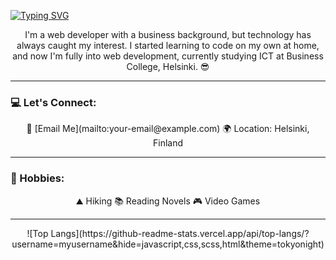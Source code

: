 
  [![Typing SVG](https://readme-typing-svg.demolab.com/?lines=Welcome,+I'm+Mahfuz+Shihab;A+Crazy+Fullstack+Webdeveloper)](https://git.io/typing-svg)


<p align="center">
 I'm a web developer with a business background, but technology has always caught my interest. I started learning to code on my own at home, and now I'm fully into web development, currently studying ICT at Business College, Helsinki. 😎
</p>

---

### 💻 Let's Connect:

<p align="center">
  📩 [Email Me](mailto:your-email@example.com)  
  🌍 Location: Helsinki, Finland
</p>

---

### 🤘 Hobbies:

<p align="center">
  ⛰️ Hiking  
  📚 Reading Novels  
  🎮 Video Games
</p>

---




<p align="center">
 ![Top Langs](https://github-readme-stats.vercel.app/api/top-langs/?username=myusername&hide=javascript,css,scss,html&theme=tokyonight)
</p>
